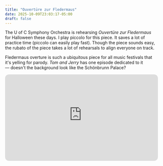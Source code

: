 ```yaml
---
title: "Ouvertüre zur Fledermaus"
date: 2025-10-09T23:03:17-05:00
draft: false
---
```


The U of C Symphony Orchestra is rehearsing *Ouvertüre zur Fledermaus* for Halloween these days. I play piccolo for this piece. It saves a lot of practice time (piccolo can easily play fast). Though the piece sounds easy, the rubato of the piece takes a lot of rehearsals to align everyone on track.

Fledermaus overture is such a ubiquitous piece for all music festivals that it's yelling for parody. *Tom and Jerry* has one episode dedicated to it — doesn't the background look like the Schönbrunn Palace?

<div style="position: relative; padding-bottom: 56.25%; height: 0; overflow: hidden; text-align: center; max-width: 800px; margin: 0 auto; border-radius: 12px;">
  <iframe
    src="https://www.youtube-nocookie.com/embed/fRNeXpFbBQ8?si=jsbEtGk5SVePlJv1&amp;start=0"
    title="YouTube video player"
    frameborder="0"
    allow="accelerometer; autoplay; clipboard-write; encrypted-media; gyroscope; picture-in-picture; web-share"
    referrerpolicy="strict-origin-when-cross-origin"
    allowfullscreen
    style="position: absolute; top: 0; left: 0; width: 100%; height: 100%; border-radius: 12px;"
  ></iframe>
</div>

